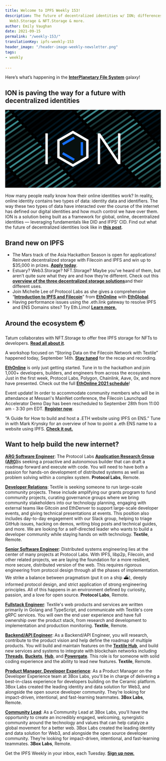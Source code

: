```yaml
---
title: Welcome to IPFS Weekly 153!
description: The future of decentralized identities w/ ION; differences between Estuary,
  Web3.Storage & NFT.Storage & more.
author: Emily Vaughan
date: 2021-09-15
permalink: "/weekly-153/"
translationKey: ipfs-weekly-153
header_image: "/header-image-weekly-newsletter.png"
tags:
- weekly

---
```

Here’s what’s happening in the [**InterPlanetary File System**](https://ipfs.io/) galaxy!

## ION is paving the way for a future with decentralized identities

![](../assets/ion-decentralized-identity.jpg)

How many people really know how their online identities work? In reality, online identity contains two types of data: identity data and identifiers. The way these two types of data have interacted over the course of the internet has defined our digital identities and how much control we have over them. ION is a solution being built as a framework for global, online, decentralized identities — leveraging fundamentals like DID and IFPS’ CID. Find out what the future of decentralized identities look like in [**this post**](https://blog.ipfs.io/ion-a-path-to-decentralized-identity/).

## Brand new on IPFS

* The Mars track of the Asia Hackathon Season is open for applications! Reinvent decentralized storage with Filecoin and IPFS and win up to $35,000 in prizes. [**Apply today**](https://xathon.mettl.com/event/MarsAsiaHackathon2021).
* Estuary? Web3.Storage? NFT.Storage? Maybe you’ve heard of them, but aren’t quite sure what they are and how they’re different. Check out this [**overview of the three decentralized storage solutions**](https://filecoin.io/blog/posts/decentralized-storage-estuary-web3.storage-and-nft.storage/)and their different uses.
* Join Michelle Lee of Protocol Labs as she gives a comprehensive “[**Introduction to IPFS and Filecoin**](https://www.youtube.com/watch?v=1xloqhD5C_8&list=PLXzKMXK2aHh63KtTQ0wUWbFOR7hL9RpKM&index=21)” from [**EthOnline**](https://online.ethglobal.com/) with [**EthGlobal**](https://ethglobal.com/).
* Having performance issues using the .eth.link gateway to resolve IPFS and ENS Domains sites? Try Eth.Limo! [**Learn more.**](https://blog.fleek.co/posts/eth-limo-alternative-eth-link)

## Around the ecosystem 🌏

Tatum collaborates with NFT.Storage to offer free IPFS storage for NFTs to developers. [**Read all about it**](https://blog.tatum.io/tatum-partners-with-nft-storage-to-offer-free-ipfs-storage-for-nfts-to-developers-183dad64e79d).   
  
A workshop focused on “Storing Data on the Filecoin Network with Textile” happened today, September 14th. [**Stay tuned**](https://medium.com/encode-club) for the recap and recording.  
  
[**EthOnline**](https://ethglobal.online/) is only just getting started. Tune in to the hackathon and join 1,000+ developers, builders, and engineers from across the ecosystem. Just in the first week, Protocol Labs, Polygon, Chainlink, Aave, 0x, and more have presented. Check out the full [**EthOnline 2021 schedule**](https://www.youtube.com/playlist?list=PLXzKMXK2aHh63KtTQ0wUWbFOR7hL9RpKM)!  
  
Event update! In order to accommodate community members who will be in attendance at Messari's MainNet conference, the Filecoin Launchpad Accelerator Demo Day has been rescheduled to September 28th from 11:00 am - 3:30 pm EDT. [**Register now**](https://mesh.xyz/tachyon/).  
  
“A Guide for How to build and host a .ETH website using IPFS on ENS.” Tune in with Mark Krynsky for an overview of how to point a .eth ENS name to a website using IPFS. [**Check it out.**](https://krynsky.com/a-guide-for-how-to-build-and-host-a-eth-website-using-ipfs-on-ens/)

## Want to help build the new internet?

[**ARG Software Engineer**](https://arg.protocol.ai/job-software-engineer): The Protocol Labs [**Application Research Group (ARG)**](https://arg.protocol.ai/)is seeking a proactive and autonomous builder that can draft a roadmap forward and execute with code. You will need to have both a passion for hands-on development of distributed systems as well as problem solving within a complex system. **Protocol Labs**, Remote.

[**Developer Relations**](https://boards.greenhouse.io/textileio/jobs/4075619004): Textile is seeking someone to run large-scale community projects. These include amplifying our grants program to fund community projects, curating governance groups where we bring community stakeholders into our technology planning, engaging with external teams like Gitcoin and EthDenver to support large-scale developer events, and giving technical presentations at events. This position also includes day-to-day engagement with our Slack group, helping to triage GitHub issues, hacking on demos, writing blog posts and technical guides, and more. We are looking for a self-directed leader who wants to build a developer community while staying hands on with technology. **Textile**, Remote.

[**Senior Software Engineer**](https://jobs.lever.co/protocol/3490e571-4d47-487e-a47f-b02f08668290): Distributed systems engineering lies at the center of many projects at Protocol Labs. With IPFS, libp2p, Filecoin, and other related projects, we are laying the foundation for a more resilient, more secure, distributed version of the web. This requires rigorous engineering from protocol design through all the phases of implementation. We strike a balance between pragmatism (put it on a ship :ferry:), deeply informed protocol design, and strict application of strong engineering principles. All of this happens in an environment defined by curiosity, passion, and a love for open source. **Protocol Labs**, Remote.

[**Fullstack Engineer**](https://boards.greenhouse.io/textileio/jobs/4017984004): Textile's web products and services are written primarily in Golang and TypeScript, and communicate with Textile's core gRPC services. You will own the end user experience and have full ownership over the product stack, from research and development to implementation and production monitoring. **Textile**, Remote.

[**Backend/API Engineer**](https://boards.greenhouse.io/textileio/jobs/4017981004): As a Backend/API Engineer, you will research, contribute to the product vision and help define the roadmap of multiple products. You will build and maintain features on the [**Textile Hub**](https://github.com/textileio/textile), and build new services and systems to integrate with blockchain networks including [**Threads**](https://github.com/textileio/go-threads), [**Buckets**](https://github.com/textileio/go-buckets), [**Hub**](https://github.com/textileio/textile), and [**Powergate**](https://github.com/textileio/powergate). This role is for someone with solid coding experience and the ability to lead new features. **Textile**, Remote.

[**Product Manager, Developer Experience**](https://jobs.lever.co/3box/68e3cf44-5ee8-4b2a-b872-bca815bf5caf): As a Product Manager on the Developer Experience team at 3Box Labs, you'll be in charge of delivering a best-in-class experience for developers building on the Ceramic platform. 3Box Labs created the leading identity and data solution for Web3, and alongside the open source developer community. They’re looking for impact-driven, intentional, and fast-learning teammates. **3Box Labs**, Remote.

[**Community Lead**](https://jobs.lever.co/3box/cac4d9b2-4822-4c91-99b8-16c5d3dd75b6): As a Community Lead at 3Box Labs, you’ll have the opportunity to create an incredibly engaged, welcoming, synergistic community around the technology and values that can help catalyze a global movement for a better web. 3Box Labs created the leading identity and data solution for Web3, and alongside the open source developer community. They’re looking for impact-driven, intentional, and fast-learning teammates. **3Box Labs**, Remote.

Get the IPFS Weekly in your inbox, each Tuesday. [**Sign up now.**](https://ipfs.us4.list-manage.com/subscribe?u=25473244c7d18b897f5a1ff6b&id=cad54b2230)